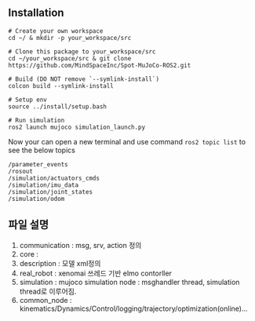 
## Installation

```
# Create your own workspace
cd ~/ & mkdir -p your_workspace/src
```

```
# Clone this package to your_workspace/src
cd ~/your_workspace/src & git clone https://github.com/MindSpaceInc/Spot-MuJoCo-ROS2.git
```

```
# Build (DO NOT remove `--symlink-install`)
colcon build --symlink-install 
```

```
# Setup env
source ../install/setup.bash
```

```
# Run simulation 
ros2 launch mujoco simulation_launch.py
```

Now your can open a new terminal and use command `ros2 topic list` to see the below topics
```
/parameter_events
/rosout
/simulation/actuators_cmds
/simulation/imu_data
/simulation/joint_states
/simulation/odom

```


## 파일 설명 

1. communication : msg, srv, action 정의 
2. core : 
3. description : 모델 xml정의 
4. real_robot : xenomai 쓰레드 기반 elmo contorller
5. simulation : mujoco simulation node : msghandler thread, simulation thread로 이루어짐.
6. common_node : kinematics/Dynamics/Control/logging/trajectory/optimization(online)...
